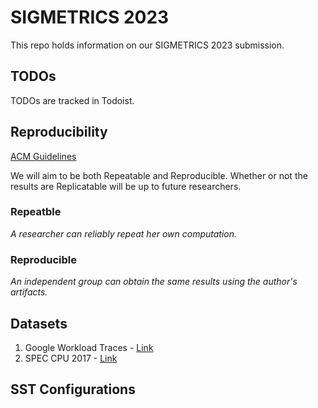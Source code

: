# SIGMETRICS 2023

This repo holds information on our SIGMETRICS 2023 submission.

## TODOs

TODOs are tracked in Todoist.

## Reproducibility

[ACM Guidelines](https://www.acm.org/publications/policies/artifact-review-and-badging-current)

We will aim to be both Repeatable and Reproducible. Whether or not the
results are Replicatable will be up to future researchers.

### Repeatble

*A researcher can reliably repeat her own computation.*

### Reproducible

*An independent group can obtain the same results using the author's artifacts.*



## Datasets

1. Google Workload Traces - [Link](https://dynamorio.org/google_workload_traces.html)
2. SPEC CPU 2017 - [Link](https://www.spec.org/cpu2017/)

## SST Configurations


